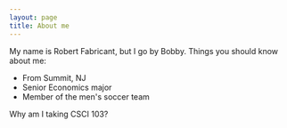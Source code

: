 ```yaml
---
layout: page
title: About me
---
```


My name is Robert Fabricant, but I go by Bobby. Things you should know about me:

- From Summit, NJ
- Senior Economics major
- Member of the men's soccer team

Why am I taking CSCI 103?




